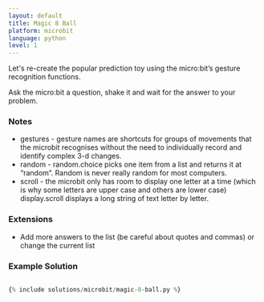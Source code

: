 ```yaml
---
layout: default
title: Magic 8 Ball
platform: microbit
language: python
level: 1
---
```

Let's re-create the popular prediction toy using the micro:bit’s gesture recognition functions. 

Ask the micro:bit a question, shake it and wait for the answer to your problem.


### Notes

* gestures - gesture names are shortcuts for groups of movements that the microbit recognises without the need to individually record and identify complex 3-d changes.
* random - random.choice picks one item from a list and returns it at “random”. Random is never really random for most computers.
* scroll - the microbit only has room to display one letter at a time (which is why some letters are upper case and others are lower case) display.scroll displays a long string of text letter by letter.


### Extensions

* Add more answers to the list (be careful about quotes and commas) or change the current list


### Example Solution

```python

{% include solutions/microbit/magic-8-ball.py %}

```
